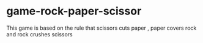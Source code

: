 # game-rock-paper-scissor
This game is based on the rule that scissors cuts paper , paper covers rock and rock crushes scissors
